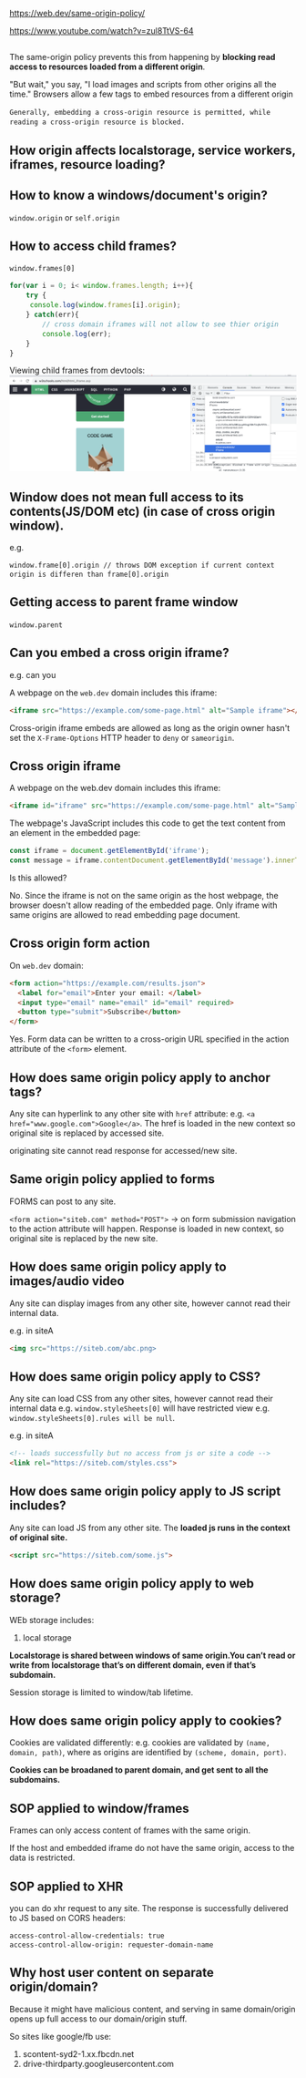 
https://web.dev/same-origin-policy/

https://www.youtube.com/watch?v=zul8TtVS-64

##

The same-origin policy prevents this from happening by **blocking read access to resources loaded from a different origin**. 

"But wait," you say, "I load images and scripts from other origins all the time." Browsers allow a few tags to embed resources from a different origin

`Generally, embedding a cross-origin resource is permitted, while reading a cross-origin resource is blocked.`

## How origin affects localstorage, service workers, iframes, resource loading?

## How to know a windows/document's origin?

`window.origin` or `self.origin`

## How to access child frames?

`window.frames[0]`

```js
for(var i = 0; i< window.frames.length; i++){
    try {
     console.log(window.frames[i].origin);
    } catch(err){
        // cross domain iframes will not allow to see thier origin
        console.log(err);
    }
}
```

Viewing child frames from devtools:
![iframes](images/iframelist.png)

## Window does not mean full access to its contents(JS/DOM etc) (in case of cross origin window).

e.g. 
```
window.frame[0].origin // throws DOM exception if current context origin is differen than frame[0].origin
```

## Getting access to parent frame window

`window.parent`

## Can you embed a cross origin iframe?

e.g. can you 

A webpage on the `web.dev` domain includes this iframe:

```html
<iframe src="https://example.com/some-page.html" alt="Sample iframe"></iframe>
```

Cross-origin iframe embeds are allowed as long as the origin owner hasn't set the `X-Frame-Options` HTTP header to `deny` or `sameorigin`.

## Cross origin iframe

A webpage on the web.dev domain includes this iframe:

```html
<iframe id="iframe" src="https://example.com/some-page.html" alt="Sample iframe"></iframe>
```
The webpage's JavaScript includes this code to get the text content from an element in the embedded page:

```js
const iframe = document.getElementById('iframe');
const message = iframe.contentDocument.getElementById('message').innerText;
```

Is this allowed?

No. Since the iframe is not on the same origin as the host webpage, the browser doesn't allow reading of the embedded page. Only iframe with same origins are allowed to read embedding page document.

## Cross origin form action

On `web.dev` domain:
```html
<form action="https://example.com/results.json">
  <label for="email">Enter your email: </label>
  <input type="email" name="email" id="email" required>
  <button type="submit">Subscribe</button>
</form>
```
Yes. Form data can be written to a cross-origin URL specified in the action attribute of the `<form>` element.

## How does same origin policy apply to anchor tags?

Any site can hyperlink to any other site with `href` attribute:
e.g. 
`<a href="www.google.com">Google</a>`.
The href is loaded in the new context so original site is replaced by accessed site.

originating site cannot read response for accessed/new site.

## Same origin policy applied to forms

FORMS can post to any site.

`<form action="siteb.com" method="POST">` -> on form submission navigation to the action attribute will happen.
Response is loaded in new context, so original site is replaced by the new site.

## How does same origin policy apply to images/audio video

Any site can display images from any other site, however cannot read their internal data.

e.g. in siteA
```html
<img src="https://siteb.com/abc.png>
```

## How does same origin policy apply to CSS?

Any site can load CSS from any other sites, however cannot read their internal data e.g. `window.styleSheets[0]` will have restricted view e.g. `window.styleSheets[0].rules will be null`.

e.g. in siteA
```html
<!-- loads successfully but no access from js or site a code -->
<link rel="https://siteb.com/styles.css">
```

## How does same origin policy apply to JS script includes?

Any site can load JS from any other site.
The **loaded js runs in the context of original site.**

```html
<script src="https://siteb.com/some.js">
```

## How does same origin policy apply to web storage?

WEb storage includes:
1. local storage

**Localstorage is shared between windows of same origin.You can’t read or write from localstorage that’s on different domain, even if that’s subdomain.**

Session storage is limited to window/tab lifetime.

## How does same origin policy apply to cookies?

Cookies are validated differently:
e.g. cookies are validated by `(name, domain, path)`, where as origins are identified by `(scheme, domain, port)`.

**Cookies can be broadaned to parent domain, and get sent to all the subdomains.**

## SOP applied to window/frames

Frames can only access content of frames with the same origin.

If the host and embedded iframe do not have the same origin, access to the data is restricted.

## SOP applied to XHR 

you can do xhr request to any site.
The response is successfully delivered to JS based on CORS headers:
```
access-control-allow-credentials: true
access-control-allow-origin: requester-domain-name
```

## Why host user content on separate origin/domain?
Because it might have malicious content, and serving in same domain/origin opens up full access to our domain/origin stuff.

So sites like google/fb use:
1. scontent-syd2-1.xx.fbcdn.net
2. drive-thirdparty.googleusercontent.com

